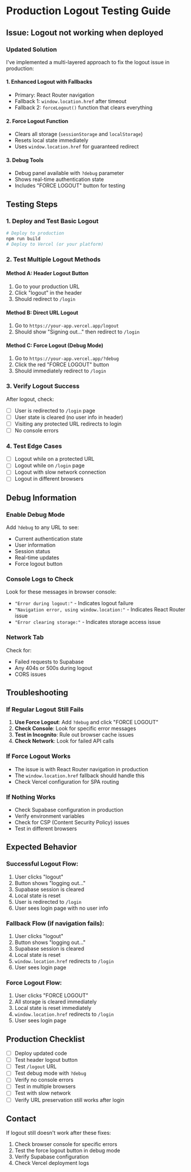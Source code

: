 # Production Logout Testing Guide

## Issue: Logout not working when deployed

### Updated Solution

I've implemented a multi-layered approach to fix the logout issue in production:

#### 1. **Enhanced Logout with Fallbacks**
- Primary: React Router navigation
- Fallback 1: `window.location.href` after timeout
- Fallback 2: `forceLogout()` function that clears everything

#### 2. **Force Logout Function**
- Clears all storage (`sessionStorage` and `localStorage`)
- Resets local state immediately
- Uses `window.location.href` for guaranteed redirect

#### 3. **Debug Tools**
- Debug panel available with `?debug` parameter
- Shows real-time authentication state
- Includes "FORCE LOGOUT" button for testing

## Testing Steps

### 1. **Deploy and Test Basic Logout**
```bash
# Deploy to production
npm run build
# Deploy to Vercel (or your platform)
```

### 2. **Test Multiple Logout Methods**

#### Method A: Header Logout Button
1. Go to your production URL
2. Click "logout" in the header
3. Should redirect to `/login`

#### Method B: Direct URL Logout
1. Go to `https://your-app.vercel.app/logout`
2. Should show "Signing out..." then redirect to `/login`

#### Method C: Force Logout (Debug Mode)
1. Go to `https://your-app.vercel.app/?debug`
2. Click the red "FORCE LOGOUT" button
3. Should immediately redirect to `/login`

### 3. **Verify Logout Success**
After logout, check:
- [ ] User is redirected to `/login` page
- [ ] User state is cleared (no user info in header)
- [ ] Visiting any protected URL redirects to login
- [ ] No console errors

### 4. **Test Edge Cases**
- [ ] Logout while on a protected URL
- [ ] Logout while on `/login` page
- [ ] Logout with slow network connection
- [ ] Logout in different browsers

## Debug Information

### Enable Debug Mode
Add `?debug` to any URL to see:
- Current authentication state
- User information
- Session status
- Real-time updates
- Force logout button

### Console Logs to Check
Look for these messages in browser console:
- `"Error during logout:"` - Indicates logout failure
- `"Navigation error, using window.location:"` - Indicates React Router issue
- `"Error clearing storage:"` - Indicates storage access issue

### Network Tab
Check for:
- Failed requests to Supabase
- Any 404s or 500s during logout
- CORS issues

## Troubleshooting

### If Regular Logout Still Fails
1. **Use Force Logout**: Add `?debug` and click "FORCE LOGOUT"
2. **Check Console**: Look for specific error messages
3. **Test in Incognito**: Rule out browser cache issues
4. **Check Network**: Look for failed API calls

### If Force Logout Works
- The issue is with React Router navigation in production
- The `window.location.href` fallback should handle this
- Check Vercel configuration for SPA routing

### If Nothing Works
- Check Supabase configuration in production
- Verify environment variables
- Check for CSP (Content Security Policy) issues
- Test in different browsers

## Expected Behavior

### Successful Logout Flow:
1. User clicks "logout"
2. Button shows "logging out..."
3. Supabase session is cleared
4. Local state is reset
5. User is redirected to `/login`
6. User sees login page with no user info

### Fallback Flow (if navigation fails):
1. User clicks "logout"
2. Button shows "logging out..."
3. Supabase session is cleared
4. Local state is reset
5. `window.location.href` redirects to `/login`
6. User sees login page

### Force Logout Flow:
1. User clicks "FORCE LOGOUT"
2. All storage is cleared immediately
3. Local state is reset immediately
4. `window.location.href` redirects to `/login`
5. User sees login page

## Production Checklist

- [ ] Deploy updated code
- [ ] Test header logout button
- [ ] Test `/logout` URL
- [ ] Test debug mode with `?debug`
- [ ] Verify no console errors
- [ ] Test in multiple browsers
- [ ] Test with slow network
- [ ] Verify URL preservation still works after login

## Contact

If logout still doesn't work after these fixes:
1. Check browser console for specific errors
2. Test the force logout button in debug mode
3. Verify Supabase configuration
4. Check Vercel deployment logs
